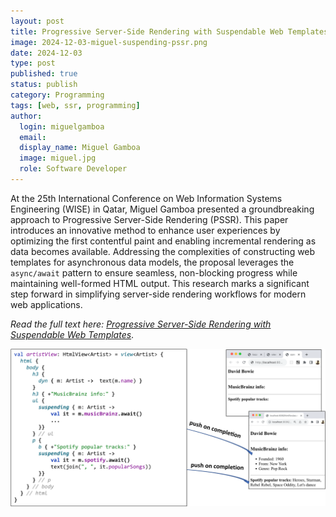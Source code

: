 ```yaml
---
layout: post
title: Progressive Server-Side Rendering with Suspendable Web Templates
image: 2024-12-03-miguel-suspending-pssr.png
date: 2024-12-03
type: post
published: true
status: publish
category: Programming
tags: [web, ssr, programming]
author:
  login: miguelgamboa
  email: 
  display_name: Miguel Gamboa
  image: miguel.jpg
  role: Software Developer
---
```


At the 25th International Conference on Web Information Systems Engineering
(WISE) in Qatar, Miguel Gamboa presented a groundbreaking approach to
Progressive Server-Side Rendering (PSSR). This paper introduces an innovative
method to enhance user experiences by optimizing the first contentful paint and
enabling incremental rendering as data becomes available. Addressing the
complexities of constructing web templates for asynchronous data models, the
proposal leverages the <code>async/await</code> pattern to ensure seamless, non-blocking
progress while maintaining well-formed HTML output. This research marks a
significant step forward in simplifying server-side rendering workflows for
modern web applications.

*Read the full text here: [Progressive Server-Side Rendering with Suspendable Web Templates](https://www.researchgate.net/publication/387265879_Progressive_Server-Side_Rendering_with_Suspendable_Web_Templates)*.

<img src="/assets/blog/2024-12-03-miguel-pssr-concurrent.png" width="650px">